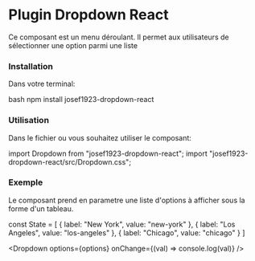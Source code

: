 # Plugin Dropdown React

Ce composant est un menu déroulant.
Il permet aux utilisateurs de sélectionner une option parmi une liste

### Installation ###

Dans votre terminal:

bash
npm install josef1923-dropdown-react

### Utilisation ###

Dans le fichier ou vous souhaitez utiliser le composant:

import Dropdown from "josef1923-dropdown-react";
import "josef1923-dropdown-react/src/Dropdown.css";


### Exemple ###

Le composant prend en parametre une liste d'options à afficher sous la forme d'un tableau.

const State = [
  { label: "New York", value: "new-york" },
  { label: "Los Angeles", value: "los-angeles" },
  { label: "Chicago", value: "chicago" }
]

<Dropdown options={options} onChange={(val) => console.log(val)} />